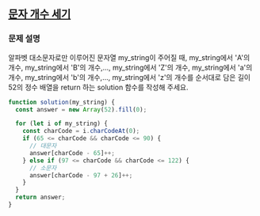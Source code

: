 ## <a href='https://school.programmers.co.kr/learn/courses/30/lessons/181902'>문자 개수 세기

</a>

### 문제 설명

알파벳 대소문자로만 이루어진 문자열 my_string이 주어질 때, my_string에서 'A'의 개수, my_string에서 'B'의 개수,..., my_string에서 'Z'의 개수, my_string에서 'a'의 개수, my_string에서 'b'의 개수,..., my_string에서 'z'의 개수를 순서대로 담은 길이 52의 정수 배열을 return 하는 solution 함수를 작성해 주세요.

```javascript
function solution(my_string) {
  const answer = new Array(52).fill(0);

  for (let i of my_string) {
    const charCode = i.charCodeAt(0);
    if (65 <= charCode && charCode <= 90) {
      // 대문자
      answer[charCode - 65]++;
    } else if (97 <= charCode && charCode <= 122) {
      // 소문자
      answer[charCode - 97 + 26]++;
    }
  }
  return answer;
}
```
